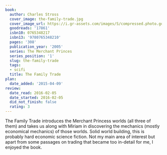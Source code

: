 ```yaml
---
book:
  author: Charles Stross
  cover_image: the-family-trade.jpg
  cover_image_url: https://i.gr-assets.com/images/S/compressed.photo.goodreads.com/books/1408262924l/17861._SX98_.jpg
  goodreads: '17861'
  isbn10: 0765348217
  isbn13: '9780765348210'
  pages: '308'
  publication_year: '2005'
  series: The Merchant Princes
  series_position: '1'
  slug: the-family-trade
  tags:
  - scifi
  title: The Family Trade
plan:
  date_added: '2015-04-09'
review:
  date_read: 2016-02-05
  date_started: 2016-02-05
  did_not_finish: false
  rating: 3
---
```


The Family Trade introduces the Merchant Princess worlds (all three of them) and takes us along with Miriam in discovering the mechanics (mostly economical mechanics) of those worlds. Solid world building, this is probably hard economic science fiction. Not my main area of interest but apart from some passages on trading that became too in-detail for me, I enjoyed the book.
